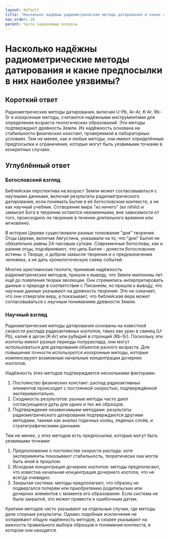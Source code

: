 ```yaml
---
layout: default
title: "Насколько надёжны радиометрические методы датирования и какие предпосылки в них наиболее уязвимы?"
nav_order: 10
parent: Часто задаваемые вопросы
---
```


# Насколько надёжны радиометрические методы датирования и какие предпосылки в них наиболее уязвимы?

## Короткий ответ

Радиометрические методы датирования, включая U-Pb, Ar-Ar, K-Ar, Rb-Sr и изохронные методы, считаются надёжными инструментами для определения возраста геологических образований. Эти методы подтверждают древность Земли. Их надёжность основана на стабильности физических констант, проверяемой в лабораторных условиях. Тем не менее, как и любые методы, они имеют определённые предпосылки и ограничения, которые могут быть уязвимыми точками в конкретных случаях.

## Углублённый ответ

### Богословский взгляд

Библейская перспектива на возраст Земли может согласовываться с научными данными, включая результаты радиометрического датирования, если понимать Бытие в её богословском контексте, а не как научный учебник. Сотворение мира "из ничего" (ex nihilo) и замысел Бога в творении остаются неизменными, вне зависимости от того, происходило ли творение в течение длительного времени или мгновенно.

В истории Церкви существовали разные толкования "дня" творения. Отцы Церкви, включая Августина, указывали на то, что "дни" Бытия не обязательно равны 24-часовым суткам. Современные богословы, как и ранние отцы, подчёркивают, что цель Бытия - донести богословские истины: о Творце, о добром замысле творения и о предназначении человека, а не дать хронологическую схему событий.

Многие христианские геологи, принимая надёжность радиометрических методов, пришли к выводу, что Земле миллионы лет ещё до появления теории эволюции. Они стремились интерпретировать данные о природе в соответствии с Писанием, но пришли к выводу, что научные данные указывают на древность творения. Это не означает, что они отвергали веру, а показывает, что библейская вера может согласовываться с научным пониманием древности Земли.

### Научный взгляд

Радиометрические методы датирования основаны на известной скорости распада радиоактивных изотопов, таких как уран в свинец (U-Pb), калий в аргон (K-Ar) или рубидий в стронций (Rb-Sr). Поскольку эти изотопы имеют разные периоды полураспада, они могут использоваться для датирования объектов разного возраста. Для повышения точности используются изохронные методы, которые компенсируют возможные начальные концентрации дочерних изотопов.

Надёжность этих методов подтверждается несколькими факторами:
1. Постоянство физических констант: распад радиоактивных элементов происходит с постоянной скоростью, подтверждённой экспериментально.
2. Сходимость результатов: разные методы часто дают согласующиеся даты для одних и тех же образцов.
3. Подтверждение независимыми методами: результаты радиометрического датирования подтверждаются другими методами, такими как анализ годичных колец, ледяных слоёв, и стратиграфическими данными.

Тем не менее, у этих методов есть предпосылки, которые могут быть уязвимыми точками:
1. Предположение о постоянстве скорости распада: хотя эксперименты показывают стабильность, теоретически она могла быть иной в прошлом.
2. Исходная концентрация дочерних изотопов: методы предполагают, что известна начальная концентрация дочернего изотопа, что не всегда очевидно.
3. Закрытая система: методы предполагают, что образец не подвергался потерям или приобретению родительских или дочерних элементов с момента его образования. Если система не была закрытой, это может привести к ошибочным датам.

Критики методов часто указывают на отдельные случаи, где методы дали спорные результаты. Однако подобные исключения не оспаривают общую надёжность методов, а скорее указывают на важность правильного выбора образцов и понимания контекста, в котором они находятся.
